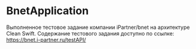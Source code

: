 # BnetApplication

Выполненное тестовое задание компании iPartner/bnet на архитектуре Clean Swift. Содержание тестового задания доступно по ссылке: https://bnet.i-partner.ru/testAPI/

